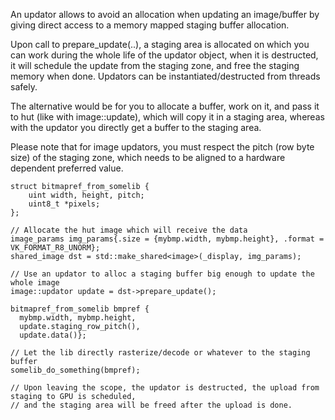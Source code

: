 An updator allows to avoid an allocation when updating an image/buffer by giving direct access to a memory mapped
staging buffer allocation.

Upon call to prepare_update(..), a staging area is allocated on which you can work during the whole life of the updator
object, when it is destructed, it will schedule the update from the staging zone, and free the staging memory when done.
Updators can be instantiated/destructed from threads safely.

The alternative would be for you to allocate a buffer, work on it, and pass it to hut (like with image::update),
which will copy it in a staging area, whereas with the updator you directly get a buffer to the staging area.

Please note that for image updators, you must respect the pitch (row byte size) of the staging zone, which needs to be
aligned to a hardware dependent preferred value.

    struct bitmapref_from_somelib {
        uint width, height, pitch;
        uint8_t *pixels;
    };

    // Allocate the hut image which will receive the data
    image_params img_params{.size = {mybmp.width, mybmp.height}, .format = VK_FORMAT_R8_UNORM};
    shared_image dst = std::make_shared<image>(_display, img_params);

    // Use an updator to alloc a staging buffer big enough to update the whole image
    image::updator update = dst->prepare_update();

    bitmapref_from_somelib bmpref {
      mybmp.width, mybmp.height,
      update.staging_row_pitch(),
      update.data()};

    // Let the lib directly rasterize/decode or whatever to the staging buffer
    somelib_do_something(bmpref);

    // Upon leaving the scope, the updator is destructed, the upload from staging to GPU is scheduled,
    // and the staging area will be freed after the upload is done.
